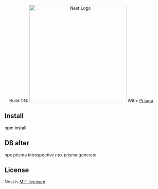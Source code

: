 <p align="center">
  Build ON: <a href="http://nestjs.com/" target="blank"><img src="https://nestjs.com/img/logo_text.svg" width="320" alt="Nest Logo" /></a>
  With: <a href="https://www.prisma.io/" target="blank">Prisma</a>
</p>

## Install
npm install

## DB alter

npx prisma introspective
npx prisma generate

## License
  Nest is [MIT licensed](https://github.com/nestjs/nest/blob/master/LICENSE).
